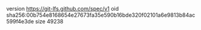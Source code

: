 version https://git-lfs.github.com/spec/v1
oid sha256:00b754e8168654e27673fa35e590b16bde320f02101a6e9813b84ac599f4e3de
size 49238
